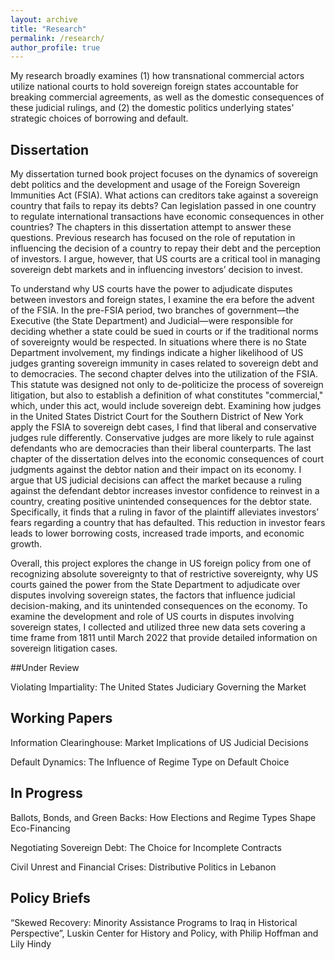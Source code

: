 ```yaml
---
layout: archive
title: "Research"
permalink: /research/
author_profile: true
---
```


My research broadly examines (1) how transnational commercial actors utilize national courts to hold sovereign foreign states accountable for breaking commercial agreements, as well as the domestic consequences of these judicial rulings, and (2) the domestic politics underlying states' strategic choices of borrowing and default.
 
## Dissertation

My dissertation turned book project focuses on the dynamics of sovereign debt politics and the development and usage of the Foreign Sovereign Immunities Act (FSIA). What actions can creditors take against a sovereign country that fails to repay its debts? Can legislation passed in one country to regulate international transactions have economic consequences in other countries? The chapters in this dissertation attempt to answer these questions. Previous research has focused on the role of reputation in influencing the decision of a country to repay their debt and the perception of investors. I argue, however, that US courts are a critical tool in managing sovereign debt markets and in influencing investors’ decision to invest. 

To understand why US courts have the power to adjudicate disputes between investors and foreign states, I examine the era before the advent of the FSIA. In the pre-FSIA period, two branches of government—the Executive (the State Department) and Judicial—were responsible for deciding whether a state could be sued in courts or if the traditional norms of sovereignty would be respected. In situations where there is no State Department involvement, my findings indicate a higher likelihood of US judges granting sovereign immunity in cases related to sovereign debt and to democracies. The second chapter delves into the utilization of the FSIA. This statute was designed not only to de-politicize the process of sovereign litigation, but also to establish a definition of what constitutes "commercial," which, under this act, would include sovereign debt. Examining how judges in the United States District Court for the Southern District of New York apply the FSIA to sovereign debt cases, I find that liberal and conservative judges rule differently. Conservative judges are more likely to rule against defendants who are democracies than their liberal counterparts. The last chapter of the dissertation delves into the economic consequences of court judgments against the debtor nation and their impact on its economy. I argue that US judicial decisions can affect the market because a ruling against the defendant debtor increases investor confidence to reinvest in a country, creating positive unintended consequences for the debtor state. Specifically, it finds that a ruling in favor of the plaintiff alleviates investors’ fears regarding a country that has defaulted. This reduction in investor fears leads to lower borrowing costs, increased trade imports, and economic growth. 
 
Overall, this project explores the change in US foreign policy from one of recognizing absolute sovereignty to that of restrictive sovereignty, why US courts gained the power from the State Department to adjudicate over disputes involving sovereign states, the factors that influence judicial decision-making, and its unintended consequences on the economy. To examine the development and role of US courts in disputes involving sovereign states, I collected and utilized three new data sets covering a time frame from 1811 until March 2022 that provide detailed information on sovereign litigation cases. 


##Under Review 

Violating Impartiality: The United States Judiciary Governing the Market

  
## Working Papers
  

Information Clearinghouse: Market Implications of US Judicial Decisions

Default Dynamics: The Influence of Regime Type on Default Choice
  

## In Progress

Ballots, Bonds, and Green Backs: How Elections and Regime Types Shape Eco-Financing

Negotiating Sovereign Debt: The Choice for Incomplete Contracts

Civil Unrest and Financial Crises: Distributive Politics in Lebanon


## Policy Briefs


“Skewed Recovery: Minority Assistance Programs to Iraq in Historical Perspective”, Luskin Center for History and Policy, with Philip Hoffman and Lily Hindy





